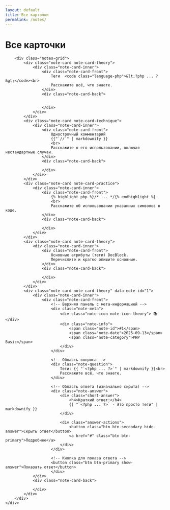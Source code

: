 ```yaml
---
layout: default
title: Все карточки
permalink: /notes/
---
```


<div class="notes-page">
    <div class="container">
        <h1 class="page-title">Все карточки</h1>
        
        <div class="notes-grid">
            <div class="note-card note-card-theory">
                <div class="note-card-inner">
                    <div class="note-card-front">
                        Теги  <code class="language-php">&lt;?php ... ?&gt;</code><br>
                        Расскажите всё, что знаете.
                    </div>
                    <div class="note-card-back">
                        

                    </div>
                </div>
            </div>
            <div class="note-card note-card-technique">
                <div class="note-card-inner">
                    <div class="note-card-front">
                        Однострочный комментарий 
                        {{"`//`" | markdownify }}
                        <br>
                        Расскажите о его использовании, включая нестандартные случаи.                        
                    </div>
                    <div class="note-card-back">
                        
                    </div>
                </div>
            </div>
            <div class="note-card note-card-practice">
                <div class="note-card-inner">
                    <div class="note-card-front">
                        {% highlight php %}/* ... */{% endhighlight %}
                        <br>
                        Расскажите об использовании указанных символов в коде.
                    </div>
                    <div class="note-card-back">
                        
                    </div>
                </div>
            </div>
            <div class="note-card note-card-theory">
                <div class="note-card-inner">
                    <div class="note-card-front">
                        Основные атрибуты (теги) DocBlock.
                        Перечислите и кратко опишите основные.
                    </div>
                    <div class="note-card-back">
                        
                    </div>
                </div>
            </div>
            <div class="note-card note-card-theory" data-note-id="1">
                <div class="note-card-inner">
                    <div class="note-card-front">
                        <!-- Верхняя панель с мета-информацией -->
                        <div class="note-meta">
                            <div class="note-icon note-icon-theory"> 📚</div>
                            <div class="note-info">
                                <span class="note-id">#1</span>
                                <span class="note-date">2025-09-13</span>
                                <span class="note-category">PHP Basic</span>
                            </div>
                        </div>

                        <!-- Область вопроса -->
                        <div class="note-question">
                            Теги: {{ "`<?php ... ?>`" | markdownify }}<br>
                            Расскажите всё, что знаете.
                        </div>

                        <!-- Область ответа (изначально скрыта) -->
                        <div class="note-answer">
                            <div class="short-answer">
                                <h4>Краткий ответ:</h4>
                                {{ "`<?php ... ?>` - Это просто теги" | markdownify }}
                            </div>
                            
                            <div class="answer-actions">
                                <button class="btn btn-secondary hide-answer">Скрыть ответ</button>
                                <a href="#" class="btn btn-primary">Подробнее</a>
                            </div>
                        </div>

                        <!-- Кнопка для показа ответа -->
                        <button class="btn btn-primary show-answer">Показать ответ</button>
                        </div>                  
                </div>
                <div class="note-card-back">
                        
                </div>
            </div>
        </div>
    </div>
</div>
